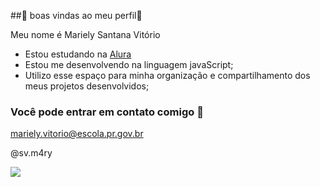 ##👋 boas vindas ao meu perfil💙

Meu nome é Mariely Santana Vitório

- Estou estudando na [Alura](https://www.alura.com.br)
- Estou me desenvolvendo na linguagem javaScript;
- Utilizo esse espaço para minha organização e compartilhamento dos meus projetos desenvolvidos;

### Você pode entrar em contato comigo 📧

mariely.vitorio@escola.pr.gov.br

@sv.m4ry

![](https://media.tenor.com/-we_p90HDd8AAAAj/hola-pocoyo.gif)
